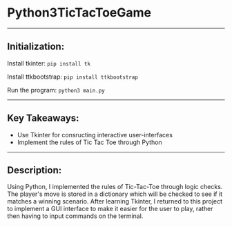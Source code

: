 # Python3TicTacToeGame
---
## Initialization:

Install tkinter: 
``` pip install tk ```

Install ttkbootstrap: 
``` pip install ttkbootstrap ```

Run the program: 
``` python3 main.py ```

---
## Key Takeaways: 
- Use Tkinter for consructing interactive user-interfaces 
- Implement the rules of Tic Tac Toe through Python

---
## Description: 

Using Python, I implemented the rules of Tic-Tac-Toe through logic checks. The player's move is stored in a dictionary which will be checked to see if it matches a winning scenario. After learning Tkinter, I returned to this project to implement a GUI interface to make it easier for the user to play, rather then having to input commands on the terminal. 
